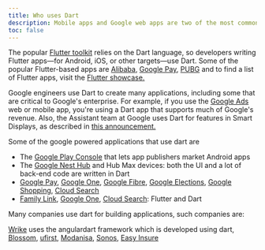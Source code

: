 ```yaml
---
title: Who uses Dart
description: Mobile apps and Google web apps are two of the most common uses for the Dart language.
toc: false
---
```


The popular [Flutter toolkit][Flutter] relies on the Dart language,
so developers writing Flutter apps—for Android, iOS, or other targets—use Dart.
Some of the popular Flutter-based apps are [Alibaba][], [Google Pay][], [PUBG][]
and to find a list of Flutter apps, visit the [Flutter showcase.][showcase]

[Flutter]: {{site.flutter}}
[showcase]: {{site.flutter}}/showcase
[Alibaba]: https://play.google.com/store/apps/details?id=com.alibaba.intl.android.apps.poseidon
[BMW]: https://www.press.bmwgroup.com/global
[PUBG]: https://play.google.com/store/apps/details?id=com.pubg.newstate

Google engineers use Dart to create many applications, 
including some that are critical to Google's enterprise.
For example, if you use the [Google Ads][] web or mobile app, 
you're using a Dart app that supports much of Google's revenue.
Also, the Assistant team at Google uses Dart for features in Smart Displays, 
as described in [this announcement.][flutter-io19]

[Google Ads]: https://ads.google.com/getstarted
[flutter-io19]: https://developers.googleblog.com/2019/05/Flutter-io19.html

Some of the google powered applications that use dart are
- The [Google Play Console] that lets app publishers market Android apps
- The [Google Nest Hub] and Hub Max devices: both the UI and a lot of back-end code are written in Dart
- [Google Pay][], [Google One][], [Google Fibre][], [Google Elections][], [Google Shopping][], [Cloud Search][]
- [Family Link][], [Google One][], [Cloud Search][]: Flutter and Dart

[Google Play Console]: https://android-developers.googleblog.com/2020/06/introducing-new-google-play-console-beta.html
[Google Nest Hub]: https://store.google.com/us/product/nest_hub_2nd_gen?hl=en-US
[Google Pay]: https://pay.google.com/intl/en_in/about
[Family Link]: https://families.google/familylink
[Google One]: https://one.google.com/about
[Google Fibre]: https://fiber.google.com
[Google Elections]: https://elections.google
[Google Shopping]: https://shopping.google.com
[Cloud Search]: https://workspace.google.com/intl/en_in/products/cloud-search

Many companies use dart for building applications, such companies are:

[Wrike][] uses the angulardart framework which is developed using dart, 
[Blossom][], [ufirst][], [Modanisa][], [Sonos][], [Easy Insure][]

[Wrike]: https://www.wrike.com
[Sonos]: https://www.sonos.com/en-in/home
[Blossom]: https://blossom.co
[ufirst]: https://ufirst.com/en
[Modanisa]: https://www.modanisa.com/en
[Easy Insure]: https://easyinsure.ca/main.aspx
